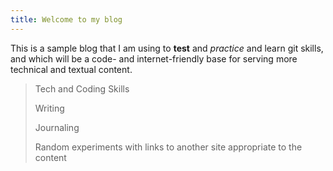 ```yaml
---
title: Welcome to my blog
---
```


This is a sample blog that I am using to **test** and *practice* and learn git skills, and which will be a code- and internet-friendly base for serving more technical and textual content.

> Tech and Coding Skills
> 
> Writing
> 
> Journaling
> 
> Random experiments with links to another site appropriate to the content
> 
